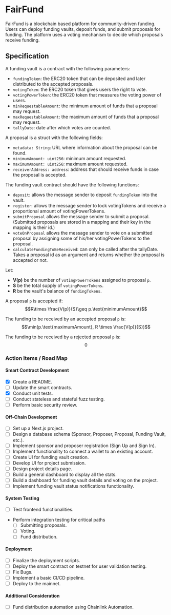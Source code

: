 # FairFund

FairFund is a blockchain based platform for community-driven funding. Users can deploy funding vaults, deposit funds, and submit proposals for funding. The platform uses a voting mechanism to decide which proposals receive funding.

## Specification

A funding vault is a contract with the following parameters:
* `fundingToken`: the ERC20 token that can be deposited and later distributed to the accepted proposals.
* `votingToken`: the ERC20 token that gives users the right to vote.
* `votingPowerToken`: the ERC20 token that measures the voting power of users.
* `minRequestableAmount`: the minimum amount of funds that a proposal may request.
* `maxRequestableAmount`: the maximum amount of funds that a proposal may request.
* `tallyDate`: date after which votes are counted.

A proposal is a struct with the following fields:
* `metadata: String`: URL where information about the proposal can be found.
* `minimumAmount: uint256`: minimum amount requested.
* `maximumAmount: uint256`: maximum amount requested.
* `receiverAddress: address`: address that should receive funds in case the proposal is accepted.

The funding vault contract should have the following functions:
* `deposit`: allows the message sender to deposit `fundingToken` into the vault.
* `register`: allows the message sender to lock votingTokens and receive a proportional amount of votingPowerTokens.
* `submitProposal` allows the message sender to submit a proposal. (Submitted proposals are stored in a mapping and their key in the mapping is their id.)
* `voteOnProposal` allows the message sender to vote on a submitted proposal by assigning some of his/her votingPowerTokens to the proposal.
* `calculateFundingToBeReceived`: can only be called after the tallyDate. Takes a proposal id as an argument and returns whether the proposal is accepted or not.


Let:
- **V(p)** be the number of `votingPowerTokens` assigned to proposal `p`.
- **S** be the total supply of `votingPowerTokens`.
- **R** be the vault's balance of `fundingTokens`.

A proposal `p` is accepted if:
$$R\times \frac{V(p)}{S}\geq p.\text{minimumAmount}$$

The funding to be received by an accepted proposal `p` is:
$$\min(p.\text{maximumAmount}, R \times \frac{V(p)}{S})$$

The funding to be received by a rejected proposal `p` is:
$$0$$

### Action Items / Road Map

#### Smart Contract Development
- [x] Create a README.
- [ ] Update the smart contracts.
- [x] Conduct unit tests.
- [ ] Conduct stateless and stateful fuzz testing.
- [ ] Perform basic security review.

#### Off-Chain Development
- [ ] Set up a Next.js project.
- [ ] Design a database schema (Sponsor, Proposer, Proposal, Funding Vault, etc.).
- [ ] Implement sponsor and proposer registration (Sign Up and Sign In).
- [ ] Implement functionality to connect a wallet to an existing account.
- [ ] Create UI for funding vault creation.
- [ ] Develop UI for project submission.
- [ ] Design project details page.
- [ ] Build a general dashboard to display all the stats.
- [ ] Build a dashboard for funding vault details and voting on the project.
- [ ] Implement funding vault status notifications functionality.

#### System Testing
- [ ] Test frontend functionalities.
- Perform integration testing for critical paths
  - [ ] Submitting proposals.
  - [ ] Voting.
  - [ ] Fund distribution.

#### Deployment 
- [ ] Finalize the deployment scripts.
- [ ] Deploy the smart contract on testnet for user validation testing.
- [ ] Fix Bugs.
- [ ] Implement a basic CI/CD pipeline.
- [ ] Deploy to the mainnet.

#### Additional Consideration
- [ ] Fund distribution automation using Chainlink Automation.
